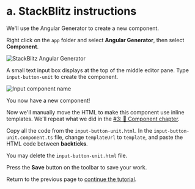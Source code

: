 # a. StackBlitz instructions

We'll use the Angular Generator to create a new component.

Right click on the `app` folder and select **Angular Generator**, then select **Component**.

![StackBlitz Angular Generator](../../.gitbook/assets/stackblitz-generator.png)

A small text input box displays at the top of the middle editor pane. Type `input-button-unit` to create the component.

![Input component name](../../.gitbook/assets/stackblitz-component-name.png)

You now have a new component!

Now we'll manually move the HTML to make this component use inline templates. We'll repeat what we did in the [\#3: 📐 Component chapter](https://ng-girls.gitbook.io/todo-list-tutorial/workshop-todo-list/component#inline-template).

Copy all the code from the `input-button-unit.html`. In the `input-button-unit.component.ts` file, change `templateUrl` to `template`, and paste the HTML code between **backticks**.

You may delete the `input-button-unit.html` file.

Press the **Save** button on the toolbar to save your work.

Return to the previous page to [continue the tutorial](https://ng-girls.gitbook.io/todo-list-tutorial/workshop-todo-list/a-new-component/README.md).

